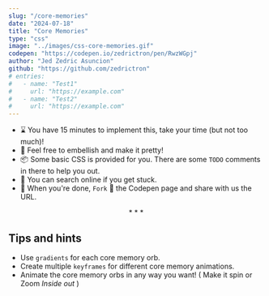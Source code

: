 ```yaml
---
slug: "/core-memories"
date: "2024-07-18"
title: "Core Memories"
type: "css"
image: "../images/css-core-memories.gif"
codepen: "https://codepen.io/zedrictron/pen/RwzWGpj"
author: "Jed Zedric Asuncion"
github: "https://github.com/zedrictron"
# entries:
#   - name: "Test1"
#     url: "https://example.com"
#   - name: "Test2"
#     url: "https://example.com"
---
```


- ⌛ You have 15 minutes to implement this, take your time (but not too much)!
- 💅 Feel free to embellish and make it pretty!
- 📦 Some basic CSS is provided for you. There are some `TODO` comments in there to help you out.
- 🧙 You can search online if you get stuck.
- 🎉 When you're done, `Fork` 🍴 the Codepen page and share with us the URL.

<p align='center'>* * *</p>

## Tips and hints

- Use `gradients` for each core memory orb.
- Create multiple `keyframes` for different core memory animations.
- Animate the core memory orbs in any way you want! ( Make it spin or Zoom _Inside out_ )

